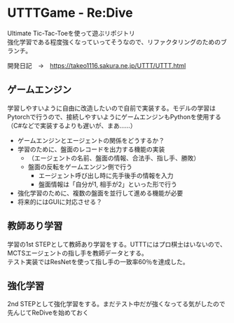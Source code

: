 # UTTTGame - Re:Dive

Ultimate Tic-Tac-Toeを使って遊ぶリポジトリ  
強化学習である程度強くなっていってそうなので、リファクタリングのためのブランチ。

開発日記　→　https://takeo1116.sakura.ne.jp/UTTT/UTTT.html

## ゲームエンジン
学習しやすいように自由に改造したいので自前で実装する。モデルの学習はPytorchで行うので、接続しやすいようにゲームエンジンもPythonを使用する（C#などで実装するよりも遅いが、まあ……）

- ゲームエンジンとエージェントの関係をどうするか？
- 学習のために、盤面のレコードを出力する機能の実装
    - （エージェントの名前、盤面の情報、合法手、指し手、勝敗）
    - 盤面の反転をゲームエンジン側で行う
        - エージェント呼び出し時に先手後手の情報を入力
        - 盤面情報は「自分が1, 相手が2」といった形で行う
- 強化学習のために、複数の盤面を並行して進める機能が必要
- 将来的にはGUIに対応させる？

## 教師あり学習
学習の1st STEPとして教師あり学習をする。UTTTにはプロ棋士はいないので、MCTSエージェントの指し手を教師データとする。  
テスト実装ではResNetを使って指し手の一致率60％を達成した。

## 強化学習
2nd STEPとして強化学習をする。まだテスト中だが強くなってる気がしたので先んじてReDiveを始めておく